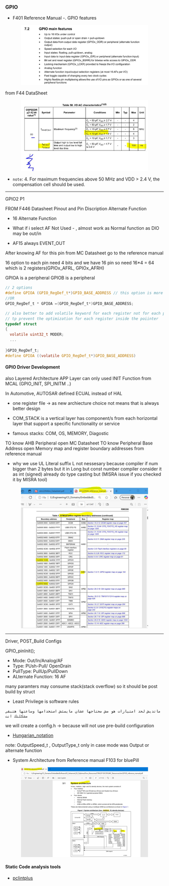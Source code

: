 ### GPIO

- F401 Reference Manual -. GPIO features
<p align="center">
    <img width="80%" height="50%" src="../imgs/GPIO0.JPG">
  </p>

from F44 DataSheet

<p align="center">
    <img width="80%" height="50%" src="../imgs/GPIO5.JPG">
  </p>

- `note`: 4. For maximum frequencies above 50 MHz and VDD > 2.4 V, the compensation cell should be used.

---

GPIO2 P1

FROM F446 Datasheet
Pinout and Pin Discription
Alternate Function

- 16 Alternate Function

- What if i select AF Not Used - , almost work as Normal function as DIO may be out/in
- AF15 always EVENT_OUT

After knowing AF for this pin from MC Datasheet go to the reference manual

16 option to each pin need 4 bits
and we have 16 pin so need 16\*4 = 64 which is 2 registers(GPIOx_AFRL, GPIOx_AFRH)

GPIOA is a peripheral
GPIOB is a peripheral

```c
// 2 options
#define GPIOA (GPIO_RegDef_t*)GPIO_BASE_ADDRESS // this option is more memory efficient, no pointer created
//OR
GPIO_RegDef_t * GPIOA =(GPIO_RegDef_t*)GPIO_BASE_ADDRESS;
```

```c
// also better to add volatile keyword for each register not for each pointer
// tp prevent the optimization for each register inside the poiinter
typedef struct
{
  volatile uint32_t MODER;
  ...

}GPIO_RegDef_t;
#define GPIOA ((volatile GPIO_RegDef_t*)GPIO_BASE_ADDRESS)
```

#### GPIO Driver Development

also Layered Architecture
APP Layer can only used INIT Function from MCAL (GPIO_INIT, SPI_INITM ..)

In Automotive, AUTOSAR defined ECUAL instead of HAL

- one register file -> as new archiecture choice not means that is always better design

- COM_STACK is a vertical layer has component/s from each horizontal layer that support a specific functionality or service
- famous stacks: COM, OS, MEMORY, Diagostic

TO know AHB Peripheral open MC Datasheet
TO know Peripheral Base Address open Memory map and register boundary addresses
from reference manual

- why we use UL Literal suffix
  L not nessesary because compiler if num bigger than 2 bytes but it in Long
  but const number compiler consider it as int (signed)
  already do type casting but (MISRA issue if you checked it by MISRA tool)

<p align="center">
      <img width="80%" height="50%" src="../imgs/GPIO6.JPG">
</p>

---

Driver, POST_Build Configs

GPIO_pinInit();

- Mode: Out/In/Analog/AF
- Type: PUsh-Pull/ OpenDrain
- PullType: PullUp/PullDown
- ALternate Function: 16 AF

many paramters may consume stack(stack overflow)
so it should be post build by struct

- Least Privilege is software rules

```
ماتديش لحد امتيازات هو مش محتاجها عشان مايسئش استخدامها وساعتها هتبقي مشكلتك انت
```

we will create a config.h -> because will not use pre-build configuration

- [Hungarian_notation](https://en.wikipedia.org/wiki/Hungarian_notation)

note: OutputSpeed_t , OutputType_t only in case mode was Output or alternate function

- System Architecture from Reference manual F103 for bluePill
<p align="center">
      <img width="80%" height="50%" src="../imgs/GPIO7.JPG">
</p>



#### Static Code analysis tools
- [pclintplus](https://pclintplus.com/)
